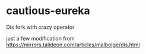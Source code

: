 # cautious-eureka
Dis fork with crazy operator

just a few modification from https://mirrors.talideon.com/articles/malbolge/dis.html
